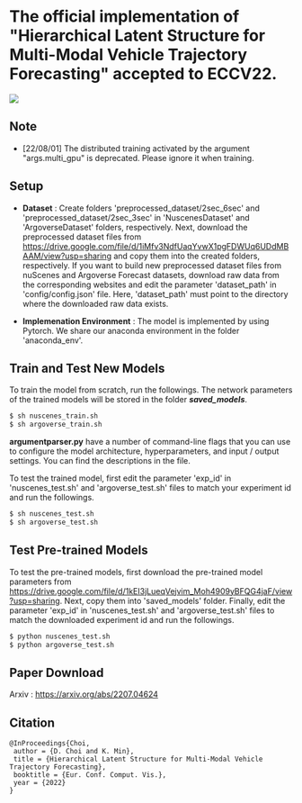 # The official implementation of "Hierarchical Latent Structure for Multi-Modal Vehicle Trajectory Forecasting" accepted to ECCV22.
![](GIF/HLS.gif)

## Note

+ [22/08/01] The distributed training activated by the argument "args.multi_gpu" is deprecated. Please ignore it when training.

## Setup
 
+ **Dataset** : Create folders 'preprocessed_dataset/2sec_6sec' and 'preprocessed_dataset/2sec_3sec' in 
'NuscenesDataset' and 'ArgoverseDataset' folders, respectively. Next, download the preprocessed dataset files from https://drive.google.com/file/d/1iMfv3NdfUaqYvwX1pgFDWUq6UDdMBAAM/view?usp=sharing and copy them into the created folders, respectively. If you want to build new preprocessed dataset files from nuScenes and Argoverse Forecast datasets, download raw data from the corresponding websites and edit the parameter 'dataset_path' in 'config/config.json' file. Here, 'dataset_path' must point to the directory where the downloaded raw data exists. 


+ **Implemenation Environment** : The model is implemented by using Pytorch. We share our anaconda environment in the folder 'anaconda_env'.


## Train and Test New Models
To train the model from scratch, run the followings. The network parameters of the trained models will be stored in the folder ***saved_models***.
```sh
$ sh nuscenes_train.sh
$ sh argoverse_train.sh
```

**argumentparser.py** have a number of command-line flags that you can use to configure the model architecture, hyperparameters, and input / output settings. You can find the descriptions in the file.


To test the trained model, first edit the parameter 'exp_id' in 'nuscenes_test.sh' and 'argoverse_test.sh' files to match your experiment id and run the followings.
```sh
$ sh nuscenes_test.sh
$ sh argoverse_test.sh
```

## Test Pre-trained Models
To test the pre-trained models, first download the pre-trained model parameters from https://drive.google.com/file/d/1kEI3jLueqVejvim_Moh4909yBFQG4jaF/view?usp=sharing. Next, copy them into 'saved_models' folder. Finally, edit the parameter 'exp_id' in 'nuscenes_test.sh' and 'argoverse_test.sh' files to match the downloaded experiment id and run the followings.
```sh
$ python nuscenes_test.sh
$ python argoverse_test.sh
```

## Paper Download
Arxiv : https://arxiv.org/abs/2207.04624

## Citation
```
@InProceedings{Choi,
 author = {D. Choi and K. Min},
 title = {Hierarchical Latent Structure for Multi-Modal Vehicle Trajectory Forecasting},
 booktitle = {Eur. Conf. Comput. Vis.},
 year = {2022}
}
```
